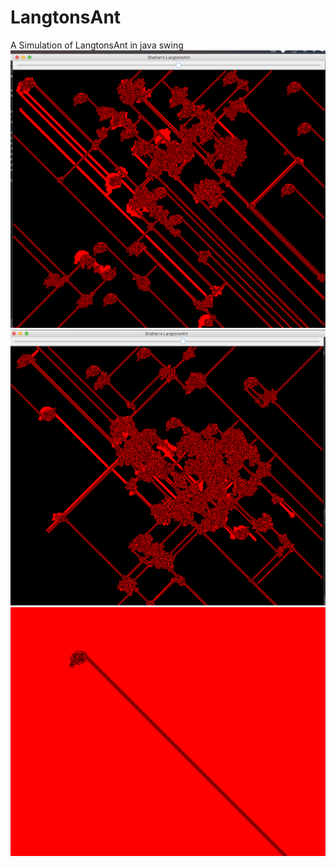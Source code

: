 # LangtonsAnt
A Simulation of LangtonsAnt in java swing
![example](pic1.png)
![example](pic2.png)
![example](pic3.png)
